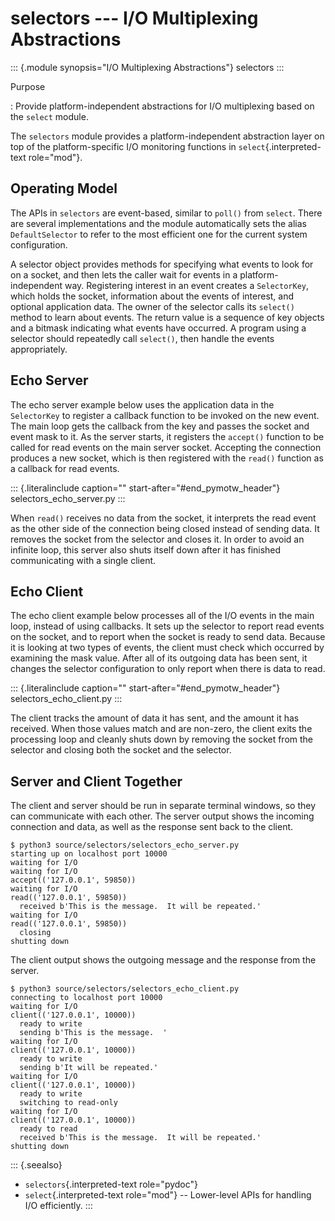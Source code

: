 selectors \-\-- I/O Multiplexing Abstractions
=============================================

::: {.module synopsis="I/O Multiplexing Abstractions"}
selectors
:::

Purpose

:   Provide platform-independent abstractions for I/O multiplexing based
    on the `select` module.

The `selectors` module provides a platform-independent abstraction layer
on top of the platform-specific I/O monitoring functions in
`select`{.interpreted-text role="mod"}.

Operating Model
---------------

The APIs in `selectors` are event-based, similar to `poll()` from
`select`. There are several implementations and the module automatically
sets the alias `DefaultSelector` to refer to the most efficient one for
the current system configuration.

A selector object provides methods for specifying what events to look
for on a socket, and then lets the caller wait for events in a
platform-independent way. Registering interest in an event creates a
`SelectorKey`, which holds the socket, information about the events of
interest, and optional application data. The owner of the selector calls
its `select()` method to learn about events. The return value is a
sequence of key objects and a bitmask indicating what events have
occurred. A program using a selector should repeatedly call `select()`,
then handle the events appropriately.

Echo Server
-----------

The echo server example below uses the application data in the
`SelectorKey` to register a callback function to be invoked on the new
event. The main loop gets the callback from the key and passes the
socket and event mask to it. As the server starts, it registers the
`accept()` function to be called for read events on the main server
socket. Accepting the connection produces a new socket, which is then
registered with the `read()` function as a callback for read events.

::: {.literalinclude caption="" start-after="#end_pymotw_header"}
selectors\_echo\_server.py
:::

When `read()` receives no data from the socket, it interprets the read
event as the other side of the connection being closed instead of
sending data. It removes the socket from the selector and closes it. In
order to avoid an infinite loop, this server also shuts itself down
after it has finished communicating with a single client.

Echo Client
-----------

The echo client example below processes all of the I/O events in the
main loop, instead of using callbacks. It sets up the selector to report
read events on the socket, and to report when the socket is ready to
send data. Because it is looking at two types of events, the client must
check which occurred by examining the mask value. After all of its
outgoing data has been sent, it changes the selector configuration to
only report when there is data to read.

::: {.literalinclude caption="" start-after="#end_pymotw_header"}
selectors\_echo\_client.py
:::

The client tracks the amount of data it has sent, and the amount it has
received. When those values match and are non-zero, the client exits the
processing loop and cleanly shuts down by removing the socket from the
selector and closing both the socket and the selector.

Server and Client Together
--------------------------

The client and server should be run in separate terminal windows, so
they can communicate with each other. The server output shows the
incoming connection and data, as well as the response sent back to the
client.

``` {.sourceCode .none}
$ python3 source/selectors/selectors_echo_server.py
starting up on localhost port 10000
waiting for I/O
waiting for I/O
accept(('127.0.0.1', 59850))
waiting for I/O
read(('127.0.0.1', 59850))
  received b'This is the message.  It will be repeated.'
waiting for I/O
read(('127.0.0.1', 59850))
  closing
shutting down
```

The client output shows the outgoing message and the response from the
server.

``` {.sourceCode .none}
$ python3 source/selectors/selectors_echo_client.py
connecting to localhost port 10000
waiting for I/O
client(('127.0.0.1', 10000))
  ready to write
  sending b'This is the message.  '
waiting for I/O
client(('127.0.0.1', 10000))
  ready to write
  sending b'It will be repeated.'
waiting for I/O
client(('127.0.0.1', 10000))
  ready to write
  switching to read-only
waiting for I/O
client(('127.0.0.1', 10000))
  ready to read
  received b'This is the message.  It will be repeated.'
shutting down
```

::: {.seealso}
-   `selectors`{.interpreted-text role="pydoc"}
-   `select`{.interpreted-text role="mod"} \-- Lower-level APIs for
    handling I/O efficiently.
:::

